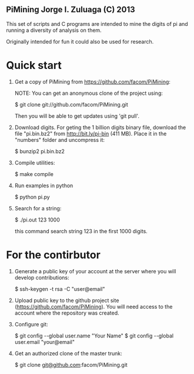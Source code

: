 PiMining
Jorge I. Zuluaga (C) 2013
-------------------------

This set of scripts and C programs are intended to mine the digits of
pi and running a diversity of analysis on them.

Originally intended for fun it could also be used for research.

Quick start
===========

1. Get a copy of PiMining from https://github.com/facom/PiMining:

   NOTE: You can get an anonymous clone of the project using:

   $ git clone git://github.com/facom/PiMining.git

   Then you will be able to get updates using 'git pull'.

2. Download digits.  For geting the 1 billion digits binary file,
   download the file "pi.bin.bz2" from http://bit.ly/pi-bin (411 MB).
   Place it in the "numbers" folder and uncompress it:

   $ bunzip2 pi.bin.bz2

3. Compile utilities:

   $ make compile

4. Run examples in python

   $ python pi.py

5. Search for a string:

   $ ./pi.out 123 1000

   this command search string 123 in the first 1000 digits.

For the contirbutor
===================

1. Generate a public key of your account at the server where you will
   develop contributions:

   $ ssh-keygen -t rsa -C "user@email"

2. Upload public key to the github project site
   (https://github.com/facom/PiMining).  You will need access to the
   account where the repository was created.

3. Configure git:

   $ git config --global user.name "Your Name"
   $ git config --global user.email "your@email"

4. Get an authorized clone of the master trunk:

   $ git clone git@github.com:facom/PiMining.git

